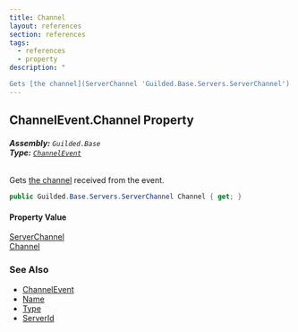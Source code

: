 ```yaml
---
title: Channel
layout: references
section: references
tags:
  - references
  - property
description: "

Gets [the channel](ServerChannel 'Guilded.Base.Servers.ServerChannel') received from the event."
---
```


## ChannelEvent.Channel Property
###### **Assembly:** `Guilded.Base`<br/>**Type:** [`ChannelEvent`](ChannelEvent 'Guilded.Base.Events.ChannelEvent')

Gets [the channel](ServerChannel 'Guilded.Base.Servers.ServerChannel') received from the event.

```csharp
public Guilded.Base.Servers.ServerChannel Channel { get; }
```

#### Property Value
[ServerChannel](ServerChannel 'Guilded.Base.Servers.ServerChannel')  
[Channel](ServerChannel 'Guilded.Base.Servers.ServerChannel')

### See Also
- [ChannelEvent](ChannelEvent 'Guilded.Base.Events.ChannelEvent')
- [Name](ChannelEvent.Name 'Guilded.Base.Events.ChannelEvent.Name')
- [Type](ChannelEvent.Type 'Guilded.Base.Events.ChannelEvent.Type')
- [ServerId](ChannelEvent.ServerId 'Guilded.Base.Events.ChannelEvent.ServerId')